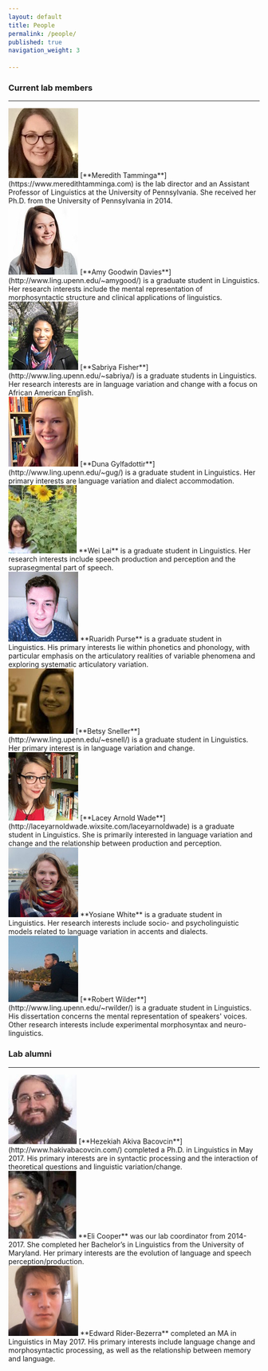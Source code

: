 ```yaml
---
layout: default
title: People
permalink: /people/
published: true
navigation_weight: 3
    
---
```


### Current lab members

***

<img src="/images/meredith.jpg"/>
[**Meredith Tamminga**](https://www.meredithtamminga.com) is the lab director and an Assistant Professor of Linguistics at the University of Pennsylvania. She received her Ph.D. from the University of Pennsylvania in 2014.

<br style="clear:both" />

<img src="/images/amy.jpg"/>
[**Amy Goodwin Davies**](http://www.ling.upenn.edu/~amygood/) is a graduate student in Linguistics. Her research interests include the mental representation of morphosyntactic structure and clinical applications of linguistics.

<br style="clear:both" />

<img src="/images/sabriya.jpg"/>
[**Sabriya Fisher**](http://www.ling.upenn.edu/~sabriya/) is a graduate students in Linguistics. Her research interests are in language variation and change with a focus on African American English. 

<br style="clear:both" />

<img src="/images/duna.jpg"/>
[**Duna Gylfadottir**](http://www.ling.upenn.edu/~gug/)  is a graduate student in Linguistics. Her primary interests are language variation and dialect accommodation.

<br style="clear:both" />

<img src="/images/wei.jpg"/>
**Wei Lai**  is a graduate student in Linguistics. Her research interests include speech production and perception and the suprasegmental part of speech.

<br style="clear:both" />

<img src="/images/ruaridh.jpg"/>
**Ruaridh Purse** is a graduate student in Linguistics. His primary interests lie within phonetics and phonology, with particular emphasis on the articulatory realities of variable phenomena and exploring systematic articulatory variation.

<br style="clear:both" />

<img src="/images/betsy.jpg"/>
[**Betsy Sneller**](http://www.ling.upenn.edu/~esnell/)  is a  graduate student in Linguistics. Her primary interest is in language variation and change.

<br style="clear:both" />

<img src="/images/lacey.jpg"/>
[**Lacey Arnold Wade**](http://laceyarnoldwade.wixsite.com/laceyarnoldwade) is a graduate student in Linguistics. She is primarily interested in language variation and change and the relationship between production and perception.

<br style="clear:both" />

<img src="/images/yosiane.jpg"/>
**Yosiane White**  is a graduate student in Linguistics. Her research interests include socio- and psycholinguistic models related to language variation in accents and dialects.

<br style="clear:both" /> 

<img src="/images/rob.jpg"/>
[**Robert Wilder**](http://www.ling.upenn.edu/~rwilder/) is a graduate student in Linguistics. His dissertation concerns the mental representation of speakers' voices. Other research interests include experimental morphosyntax and neuro-linguistics.

<br style="clear:both" /> 

### Lab alumni

***
<img src="/images/akiva.jpg"/>
[**Hezekiah Akiva Bacovcin**](http://www.hakivabacovcin.com/) completed a Ph.D. in Linguistics in May 2017. His primary interests are in syntactic processing and the interaction of theoretical questions and linguistic variation/change.

<br style="clear:both" />

<img src="/images/eli.jpg"/>
**Eli Cooper** was our lab coordinator from 2014-2017. She completed her Bachelor’s in Linguistics from the University of Maryland. Her primary interests are the evolution of language and speech perception/production. 

<br style="clear:both" />

<img src="/images/tad.png"/>
**Edward Rider-Bezerra**  completed an MA in Linguistics in May 2017. His primary interests include language change and morphosyntactic processing, as well as the relationship between memory and language.

<br style="clear:both" />


